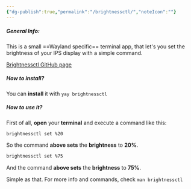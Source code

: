 ```yaml
---
{"dg-publish":true,"permalink":"/brightnessctl/","noteIcon":""}
---
```


##### General Info:
This is a small ==Wayland specific== terminal app, that let's you set the brightness of your IPS display with a simple command.

[Brightnessctl GitHub page](https://github.com/Hummer12007/brightnessctl)
##### How to install?
You can **install** it with `yay brightnessctl`

##### How to use it?
First of all, **open** your **terminal** and execute a command like this:
```bash
brightnessctl set %20
```
So the command **above sets** the **brightness** to **20%**.
```bash
brightnessctl set %75
```
And the command **above sets** the **brightness** to **75%**.

Simple as that. For more info and commands, check `man brightnessctl`
